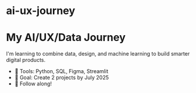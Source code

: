# ai-ux-journey

# My AI/UX/Data Journey
I'm learning to combine data, design, and machine learning to build smarter digital products.
- 🔧 Tools: Python, SQL, Figma, Streamlit
- 📌 Goal: Create 2 projects by July 2025
- 🚀 Follow along!
